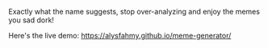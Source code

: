 Exactly what the name suggests, stop over-analyzing and enjoy the memes you sad dork!

Here's the live demo: https://alysfahmy.github.io/meme-generator/
